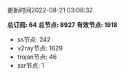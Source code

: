 更新时间2022-08-21 03:08:32

**总订阅: 64**
**总节点: 8927**
**有效节点: 1918**
- ss节点: 242
- v2ray节点: 1629
- trojan节点: 46
- ssr节点: 1
